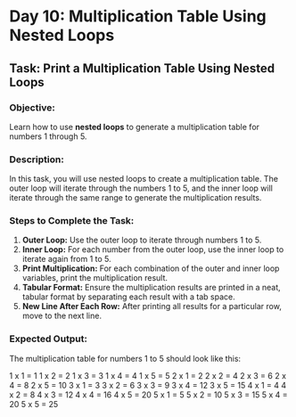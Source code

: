 # Day 10: Multiplication Table Using Nested Loops

## Task: Print a Multiplication Table Using Nested Loops

### **Objective:**
Learn how to use **nested loops** to generate a multiplication table for numbers 1 through 5.

### **Description:**
In this task, you will use nested loops to create a multiplication table. The outer loop will iterate through the numbers 1 to 5, and the inner loop will iterate through the same range to generate the multiplication results.

### **Steps to Complete the Task:**
1. **Outer Loop:** Use the outer loop to iterate through numbers 1 to 5.
2. **Inner Loop:** For each number from the outer loop, use the inner loop to iterate again from 1 to 5.
3. **Print Multiplication:** For each combination of the outer and inner loop variables, print the multiplication result.
4. **Tabular Format:** Ensure the multiplication results are printed in a neat, tabular format by separating each result with a tab space.
5. **New Line After Each Row:** After printing all results for a particular row, move to the next line.

### **Expected Output:**
The multiplication table for numbers 1 to 5 should look like this:

1 x 1 = 1 1 x 2 = 2 1 x 3 = 3 1 x 4 = 4 1 x 5 = 5
2 x 1 = 2 2 x 2 = 4 2 x 3 = 6 2 x 4 = 8 2 x 5 = 10
3 x 1 = 3 3 x 2 = 6 3 x 3 = 9 3 x 4 = 12 3 x 5 = 15
4 x 1 = 4 4 x 2 = 8 4 x 3 = 12 4 x 4 = 16 4 x 5 = 20
5 x 1 = 5 5 x 2 = 10 5 x 3 = 15 5 x 4 = 20 5 x 5 = 25


